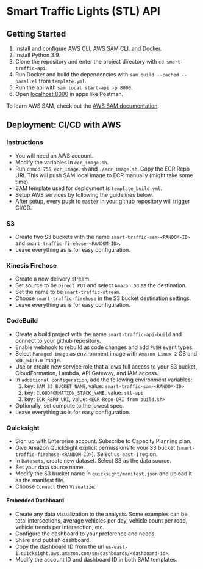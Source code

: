 # Smart Traffic Lights (STL) API

## Getting Started

1. Install and configure [AWS CLI](https://docs.aws.amazon.com/cli/latest/userguide/cli-chap-install.html), [AWS SAM CLI](https://docs.aws.amazon.com/serverless-application-model/latest/developerguide/serverless-sam-cli-install.html), and [Docker](https://docs.docker.com/get-docker/).
2. Install Python 3.9.
3. Clone the repository and enter the project directory with `cd smart-traffic-api`.
4. Run Docker and build the dependencies with `sam build --cached --parallel` from `template.yml`.
5. Run the api with `sam local start-api -p 8000`.
6. Open [localhost:8000](http://localhost:8000) in apps like Postman.

To learn AWS SAM, check out the [AWS SAM documentation](https://docs.aws.amazon.com/serverless-application-model/latest/developerguide/what-is-sam.html).

## Deployment: CI/CD with AWS

### Instructions
- You will need an AWS account.
- Modify the variables in `ecr_image.sh`.
- Run `chmod 755 ecr_image.sh` and `./ecr_image.sh`. Copy the ECR Repo URI. This will push SAM local image to ECR manually (might take some time).
- SAM template used for deployment is `template_build.yml`.
- Setup AWS services by following the guidelines below.
- After setup, every push to `master` in your github repository will trigger CI/CD.

### S3
- Create two S3 buckets with the name `smart-traffic-sam-<RANDOM-ID>` and `smart-traffic-firehose-<RANDOM-ID>`.
- Leave everything as is for easy configuration.

### Kinesis Firehose
- Create a new delivery stream.
- Set source to be `Direct PUT` and select `Amazon S3` as the destination.
- Set the name to be `smart-traffic-stream`.
- Choose `smart-traffic-firehose` in the S3 bucket destination settings.
- Leave everything as is for easy configuration.

### CodeBuild
- Create a build project with the name `smart-traffic-api-build` and connect to your github repository.
- Enable webhook to rebuild as code changes and add `PUSH` event types.
- Select `Managed image` as environment image with `Amazon Linux 2` OS and `x86_64:3.0` image.
- Use or create new service role that allows full access to your S3 bucket, CloudFormation, Lambda, API Gateway, and IAM access.
- In `additional configuration`, add the following environment variables:
    1. key: `SAM_S3_BUCKET_NAME`, value: `smart-traffic-sam-<RANDOM-ID>`
    2. key: `CLOUDFORMATION_STACK_NAME`, value: `stl-api`
    3. key: `ECR_REPO_URI`, value: `<ECR-Repo-URI from build.sh>`
- Optionally, set compute to the lowest spec.
- Leave everything as is for easy configuration.

### Quicksight

- Sign up with Enterprise account. Subscribe to Capacity Planning plan.
- Give Amazon QuickSight explicit permissions to your S3 bucket (`smart-traffic-firehose-<RANDOM-ID>`). Select `us-east-1` region.
- In `Datasets`, create new dataset. Select S3 as the data source.
- Set your data source name.
- Modify the S3 bucket name in `quicksight/manifest.json` and upload it as the manifest file.
- Choose `Connect` then `Visualize`.

#### Embedded Dashboard
- Create any data visualization to the analysis. Some examples can be total intersections, average vehicles per day, vehicle count per road, vehicle trends per intersection, etc.
- Configure the dashboard to your preference and needs.
- Share and publish dashboard.
- Copy the dashboard ID from the url `us-east-1.quicksight.aws.amazon.com/sn/dashboards/<dashboard-id>`.
- Modify the account ID and dashboard ID in both SAM templates.
